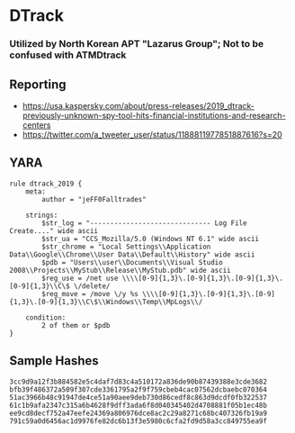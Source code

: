 # DTrack 
### Utilized by North Korean APT "Lazarus Group"; Not to be confused with ATMDtrack

## Reporting
* https://usa.kaspersky.com/about/press-releases/2019_dtrack-previously-unknown-spy-tool-hits-financial-institutions-and-research-centers
* https://twitter.com/a_tweeter_user/status/1188811977851887616?s=20

## YARA
```yara
rule dtrack_2019 {
    meta:
        author = "jeFF0Falltrades"

    strings:
        $str_log = "------------------------------ Log File Create...." wide ascii
        $str_ua = "CCS_Mozilla/5.0 (Windows NT 6.1" wide ascii
        $str_chrome = "Local Settings\\Application Data\\Google\\Chrome\\User Data\\Default\\History" wide ascii
        $pdb = "Users\\user\\Documents\\Visual Studio 2008\\Projects\\MyStub\\Release\\MyStub.pdb" wide ascii
        $reg_use = /net use \\\\[0-9]{1,3}\.[0-9]{1,3}\.[0-9]{1,3}\.[0-9]{1,3}\\C\$ \/delete/
        $reg_move = /move \/y %s \\\\[0-9]{1,3}\.[0-9]{1,3}\.[0-9]{1,3}\.[0-9]{1,3}\\C\$\\Windows\\Temp\\MpLogs\\/

    condition:
        2 of them or $pdb
}
```

## Sample Hashes
```
3cc9d9a12f3b884582e5c4daf7d83c4a510172a836de90b87439388e3cde3682
bfb39f486372a509f307cde3361795a2f9f759cbeb4cac07562dcbaebc070364
51ac3966b48c91947de4ce51a90aee9deb730d86cedf8c863d9dcdf0fb322537
61c1b9afa2347c315a6b4628f9dff3ada6f8d040345402d4708881f05b1ec48b
ee9cd8decf752a47eefe24369a806976dce8ac2c29a8271c68bc407326fb19a9
791c59a0d6456ac1d9976fe82dc6b13f3e5980c6cfa2fd9d58a3cc849755ea9f
```
